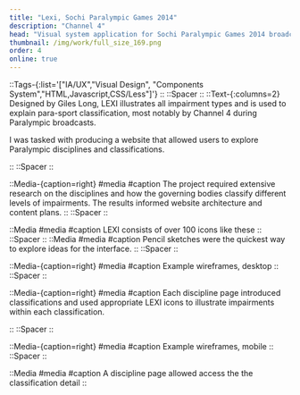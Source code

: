 ```yaml
---
title: "Lexi, Sochi Paralympic Games 2014"
description: "Channel 4"
head: "Visual system application for Sochi Paralympic Games 2014 broadcaster"
thumbnail: /img/work/full_size_169.png
order: 4
online: true
---
```

::Tags-{:list='["IA/UX","Visual Design", "Components System","HTML,Javascript,CSS/Less"]'}
::
::Spacer
::
::Text-{:columns=2}
Designed by Giles Long, LEXI illustrates all impairment types and is used to explain para-sport classification, most notably by Channel 4 during  Paralympic broadcasts. 

I was tasked with producing a website that allowed users to explore Paralympic disciplines and classifications. 

::
::Spacer
::

::Media-{caption=right}
#media
<box width=100% height=100% max-height=70vh>
    <display alt="project image" src="/img/work/lexi14/lexi2014-biathlon-hp.jpg" :src-width=1600 :src-height=2000></display>
</box>
#caption
The project required extensive research on the disciplines and how the governing bodies classify different levels of impairments. The results informed website architecture and content plans. 
::
::Spacer
::

::Media
#media
<display alt="project image" src="/img/work/lexi14/icons.jpg" :src-width=1131 :src-height=180> </display>
#caption
LEXI consists of over 100 icons like these
::
::Spacer
::
::Media
#media
<display alt="project image" src="/img/work/lexi14/lexi2014-sketches.gif" :src-width=1870 :src-height=1189> </display>
#caption
Pencil sketches were the quickest way to explore ideas for the interface.
::
::Spacer
::

::Media-{caption=right}
#media
<display alt="project image" src="/img/work/lexi14/wf1.png" :src-width=600 :src-height=848> </display>
<display alt="project image" src="/img/work/lexi14/wf2.png" :src-width=600 :src-height=848> </display>
<display alt="project image" src="/img/work/lexi14/wf3.png" :src-width=600 :src-height=848> </display>
<display alt="project image" src="/img/work/lexi14/wf4.png" :src-width=600 :src-height=848> </display>
#caption
Example wireframes, desktop
::
::Spacer
::

::Media-{caption=right}
#media
<box width=100% height=650px max-height=650px>
    <display alt="project image" src="/img/work/lexi14/lexi2014-biathlon.jpg" :src-width=1680 :src-height=2489></display>
</box>
#caption
Each discipline page introduced classifications and used appropriate LEXI icons to illustrate impairments within each classification.

::
::Spacer
::


::Media-{caption=right}
#media
<display alt="project image" src="/img/work/lexi14/wf5.png" :src-width=600 :src-height=848> </display>
<display alt="project image" src="/img/work/lexi14/wf6.png" :src-width=600 :src-height=848> </display>
<display alt="project image" src="/img/work/lexi14/wf7.png" :src-width=600 :src-height=848> </display>
#caption
Example wireframes, mobile
::
::Spacer
::


::Media
#media
<box width=100% max-width=400px height=650px max-height=650px>
    <display alt="project image" src="/img/work/lexi14/lexi2014-mobile-ccs2.jpg" :src-width=828 :src-height=4460></display>
</box>
#caption
A discipline page allowed access the the classification detail
::

